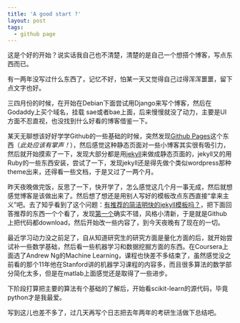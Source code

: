```yaml
---
title: 'A good start ?'
layout: post
tags:
  - github page
---
```

这是个好的开始？说实话我自己也不清楚，清楚的是自己一个想搭个博客，写点东西而已。

有一两年没写过什么东西了，记忆不好，怕某一天又觉得自己过得浑浑噩噩，留下点文字也好。

三四月份的时候，在开始在Debian下面尝试用Django来写个博客，然后在Godaddy上买个域名，挂载
sae或者bae上面，后来慢慢就没了动力，主要是UI方面不忍直视，也没找到什么好看的博客借鉴一下。

某天无聊想该好好学学Github的一些基础的时候，突然发现[Github Pages](https://pages.github.com/)这个东西（*此处应该有掌声！*），然后感觉这种静态页面对一些小博客其实很有吸引力，然后就开始摸索了一下，发现大部分都是用[jekyll](http://jekyllrb.com)来做成静态页面的，jekyll又的用Ruby的一些东西安装，尝试了一下，发现jekyll还是得先做个类似wordpress那种theme出来，还得看一些文档，于是又过了一两个月。

昨天夜晚做完饭，反思了一下，快开学了，怎么感觉这几个月一事无成，然后就想感觉博客是该做出来了。然后想了想还是用别人写好的模板改点东西直接“拿来主义”吧。去了知乎看到了这个问题：[有推荐的简洁明快的jekyll模板吗？](http://www.zhihu.com/question/20223939/answer/15947776)，把下面回答推荐的东西一个个看了，发现[第一个](http://lhzhang.com/)确实不错，风格小清新，于是就是Github上把代码都download，然后开始改一些内容了，到今天夜晚有了现在的一切。

最近学习动力没之前足了，自从知道研究生的研究方面是量化方面的后，就开始尝试补一些数学基础，然后看一些机器学习和数据挖掘方面的东西。在Coursera上面选了Andrew Ng的Machine Learning，课程也快差不多结束了，虽然感觉没之前看的那个11年他在Stanford讲的机器学习课程的内容多，而且很多算法的数学部分简化太多，但是在matlab上面感觉还是取得了一些进步。

下阶段打算把主要的算法有个基础的了解后，开始看scikit-learn的源代码，毕竟python才是我最爱。

写到这儿也差不多了，过几天再写个日志把去年两年的考研生活做下总结吧。
